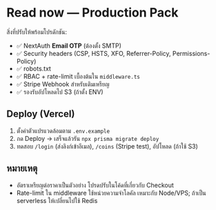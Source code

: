 # Read now — Production Pack

สิ่งที่ปรับให้พร้อมโปรดักชัน:
- ✅ NextAuth **Email OTP** (ต้องตั้ง SMTP)
- ✅ Security headers (CSP, HSTS, XFO, Referrer-Policy, Permissions-Policy)
- ✅ robots.txt
- ✅ RBAC + rate-limit เบื้องต้นใน `middleware.ts`
- ✅ Stripe Webhook สำหรับเติมเหรียญ
- ✅ รองรับอัปโหลดไป S3 (ถ้าตั้ง ENV)

## Deploy (Vercel)
1) ตั้งค่าตัวแปรแวดล้อมตาม `.env.example`
2) กด Deploy → เสร็จแล้วรัน `npx prisma migrate deploy`
3) ทดสอบ `/login` (ส่งลิงก์เข้าอีเมล), `/coins` (Stripe test), อัปโหลด (ถ้าใช้ S3)

## หมายเหตุ
- อัตราเหรียญต่อราคาเป็นตัวอย่าง โปรดปรับในโค้ดที่เกี่ยวกับ Checkout
- Rate-limit ใน middleware ใช้หน่วยความจำโลคัล เหมาะกับ Node/VPS; ถ้าเป็น serverless ให้เปลี่ยนไปใช้ Redis

